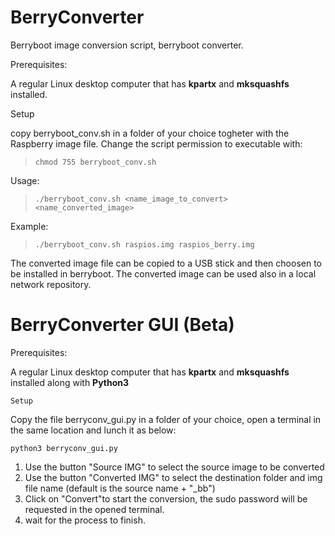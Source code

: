 # BerryConverter

Berryboot image conversion script, berryboot converter.

Prerequisites:

A regular Linux desktop computer that has **kpartx** and **mksquashfs** installed.

Setup

copy berryboot_conv.sh in a folder of your choice togheter with the Raspberry image file.
Change the script permission to executable with:

>`chmod 755 berryboot_conv.sh`

Usage:

>`./berryboot_conv.sh <name_image_to_convert> <name_converted_image>`

Example:

> `./berryboot_conv.sh raspios.img raspios_berry.img`
  
The converted image file can be copied to a USB stick and then choosen to be installed in berryboot.
The converted image can be used also in a local network repository.

# BerryConverter GUI  (Beta)

Prerequisites:

A regular Linux desktop computer that has **kpartx** and **mksquashfs** installed along with **Python3**


`Setup`

Copy the file berryconv_gui.py in a folder of your choice, open a terminal in the same location and lunch it as below:

`python3 berryconv_gui.py`

1. Use the button "Source IMG" to select the source image to be converted
2. Use the button "Converted IMG" to select the destination folder and img file name (default is the source name + "_bb")
3. Click on "Convert"to start the conversion, the sudo password will be requested in the opened terminal.
4. wait for the process to finish.






